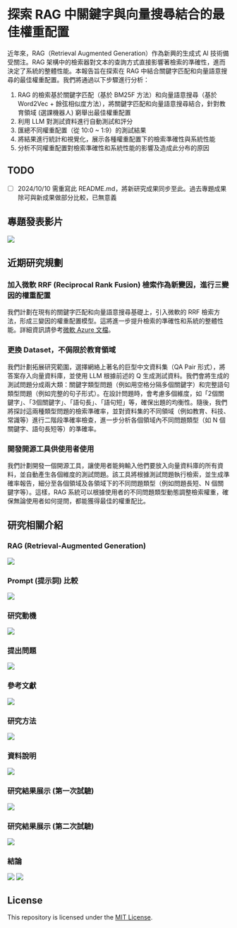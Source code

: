 # 探索 RAG 中關鍵字與向量搜尋結合的最佳權重配置
近年來，RAG（Retrieval Augmented Generation）作為新興的生成式 AI 技術備受關注。RAG 架構中的檢索器對文本的查詢方式直接影響著檢索的準確性，進而決定了系統的整體性能。本報告旨在探索在 RAG 中結合關鍵字匹配和向量語意搜尋的最佳權重配置。我們將通過以下步驟進行分析：
1. RAG 的檢索基於關鍵字匹配（基於 BM25F 方法）和向量語意搜尋（基於 Word2Vec + 餘弦相似度方法），將關鍵字匹配和向量語意搜尋結合，針對教育領域 (選課機器人) 窮舉出最佳權重配置
2. 利用 LLM 對測試資料進行自動測試和評分
3. 匯總不同權重配置（從 10:0 ~ 1:9）的測試結果
4. 將結果進行統計和視覺化，展示各種權重配置下的檢索準確性與系統性能
5. 分析不同權重配置對檢索準確性和系統性能的影響及造成此分布的原因

## TODO
- [ ] 2024/10/10 需重寫此 README.md，將新研究成果同步至此。過去專題成果除可與新成果做部分比較，已無意義

## 專題發表影片
[![](https://img.youtube.com/vi/TJZNO3tPgSo/0.jpg)](https://www.youtube.com/embed/TJZNO3tPgSo?si=ETXrEbdqvAJ-x8-C)

## 近期研究規劃
### 加入微軟 RRF (Reciprocal Rank Fusion) 檢索作為新變因，進行三變因的權重配置
我們計劃在現有的關鍵字匹配和向量語意搜尋基礎上，引入微軟的 RRF 檢索方法，形成三變因的權重配置模型。這將進一步提升檢索的準確性和系統的整體性能。詳細資訊請參考[微軟 Azure 文檔](https://learn.microsoft.com/en-us/azure/search/hybrid-search-ranking)。

### 更換 Dataset，不侷限於教育領域
我們計劃拓展研究範圍，選擇網絡上著名的巨型中文資料集（QA Pair 形式），將答案存入向量資料庫，並使用 LLM 根據前述的 Q 生成測試資料。我們會將生成的測試問題分成兩大類：關鍵字類型問題（例如用空格分隔多個關鍵字）和完整語句類型問題（例如完整的句子形式）。在設計問題時，會考慮多個維度，如「2個關鍵字」、「3個關鍵字」、「語句長」、「語句短」等，確保出題的均衡性。隨後，我們將探討這兩種類型問題的檢索準確率，並對資料集的不同領域（例如教育、科技、常識等）進行二階段準確率檢查，進一步分析各個領域內不同問題類型（如 N 個關鍵字、語句長短等）的準確率。

### 開發開源工具供使用者使用
我們計劃開發一個開源工具，讓使用者能夠輸入他們要放入向量資料庫的所有資料，並自動產生各個維度的測試問題。該工具將根據測試問題執行檢索，並生成準確率報告，細分至各個領域及各領域下的不同問題類型（例如問題長短、N 個關鍵字等）。這樣，RAG 系統可以根據使用者的不同問題類型動態調整檢索權重，確保無論使用者如何提問，都能獲得最佳的權重配比。

## 研究相關介紹

### RAG (Retrieval-Augmented Generation)
![](https://raw.githubusercontent.com/JustinHsu1019/RAG_Search_Weights/main/img/4.jpg)

### Prompt (提示詞) 比較
![](https://raw.githubusercontent.com/JustinHsu1019/RAG_Search_Weights/main/img/5.jpg)

### 研究動機
![](https://raw.githubusercontent.com/JustinHsu1019/RAG_Search_Weights/main/img/6.jpg)

### 提出問題
![](https://raw.githubusercontent.com/JustinHsu1019/RAG_Search_Weights/main/img/7.jpg)

### 參考文獻
![](https://raw.githubusercontent.com/JustinHsu1019/RAG_Search_Weights/main/img/8.jpg)

### 研究方法
![](https://raw.githubusercontent.com/JustinHsu1019/RAG_Search_Weights/main/img/9.jpg)

### 資料說明
![](https://raw.githubusercontent.com/JustinHsu1019/RAG_Search_Weights/main/img/10.jpg)

### 研究結果展示 (第一次試驗)
![](https://raw.githubusercontent.com/JustinHsu1019/RAG_Search_Weights/main/img/11.jpg)

### 研究結果展示 (第二次試驗)
![](https://raw.githubusercontent.com/JustinHsu1019/RAG_Search_Weights/main/img/12.jpg)

### 結論
![](https://raw.githubusercontent.com/JustinHsu1019/RAG_Search_Weights/main/img/13.jpg)
![](https://raw.githubusercontent.com/JustinHsu1019/RAG_Search_Weights/main/img/14.jpg)

## License
This repository is licensed under the [MIT License](https://github.com/JustinHsu1019/RAG_Search_Weights/blob/main/LICENSE).

